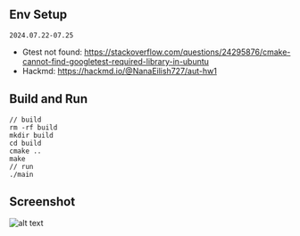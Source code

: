 ## Env Setup
`2024.07.22-07.25`
- Gtest not found:
https://stackoverflow.com/questions/24295876/cmake-cannot-find-googletest-required-library-in-ubuntu
- Hackmd: https://hackmd.io/@NanaEilish727/aut-hw1

## Build and Run
```shell
// build
rm -rf build
mkdir build
cd build
cmake ..
make
// run
./main
```

## Screenshot
![alt text](Resources/success.png)